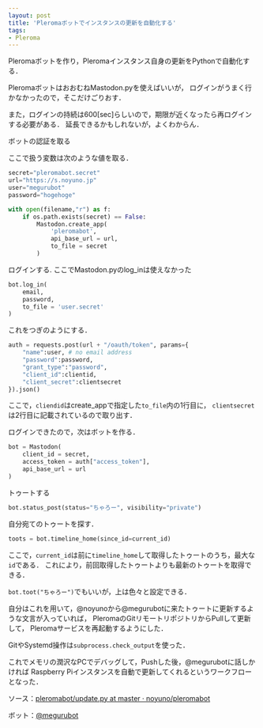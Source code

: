 ```yaml
---
layout: post
title: 'Pleromaボットでインスタンスの更新を自動化する'
tags:
- Pleroma
---
```


Pleromaボットを作り，Pleromaインスタンス自身の更新をPythonで自動化する．

PleromaボットはおおむねMastodon.pyを使えばいいが，
ログインがうまく行かなかったので，そこだけごりおす．

また，ログインの持続は600[sec]らしいので，期限が近くなったら再ログインする必要がある．
延長できるかもしれないが，よくわからん．

ボットの認証を取る

ここで扱う変数は次のような値を取る．

~~~python
secret="pleromabot.secret"
url="https://s.noyuno.jp"
user="megurubot"
password="hogehoge"
~~~

~~~python
with open(filename,"r") as f:
    if os.path.exists(secret) == False:
        Mastodon.create_app(
            'pleromabot',
            api_base_url = url,
            to_file = secret
        )
~~~

ログインする.
ここでMastodon.pyのlog_inは使えなかった

~~~python
bot.log_in(
    email,
    password,
    to_file = 'user.secret'
)
~~~

これをつぎのようにする．

~~~python
auth = requests.post(url + "/oauth/token", params={
    "name":user, # no email address
    "password":password, 
    "grant_type":"password", 
    "client_id":clientid, 
    "client_secret":clientsecret
}).json()
~~~

ここで，`cliendid`はcreate_appで指定した`to_file`内の1行目に，
`clientsecret`は2行目に記載されているので取り出す．

ログインできたので，次はボットを作る．

~~~python
bot = Mastodon(
    client_id = secret,
    access_token = auth["access_token"],
    api_base_url = url
)
~~~

トゥートする

~~~python
bot.status_post(status="ちゃろー", visibility="private")
~~~

自分宛てのトゥートを探す．

~~~python
toots = bot.timeline_home(since_id=current_id)
~~~

ここで，`current_id`は前に`timeline_home`して取得したトゥートのうち，最大な`id`である．
これにより，前回取得したトゥートよりも最新のトゥートを取得できる．

`bot.toot("ちゃろー")`でもいいが，上は色々と設定できる．

自分はこれを用いて，@noyunoから@megurubotに来たトゥートに更新するような文言が入っていれば，
PleromaのGitリモートリポジトリからPullして更新して，
Pleromaサービスを再起動するようにした．

GitやSystemd操作は`subprocess.check_output`を使った．

これでメモリの潤沢なPCでデバッグして，Pushした後，@megurubotに話しかければ
Raspberry Piインスタンスを自動で更新してくれるというワークフローとなった．

ソース：[pleromabot/update.py at master · noyuno/pleromabot](https://github.com/noyuno/pleromabot/blob/master/update.py)

ボット：[@megurubot](https://s.noyuno.jp/users/megurubot)


